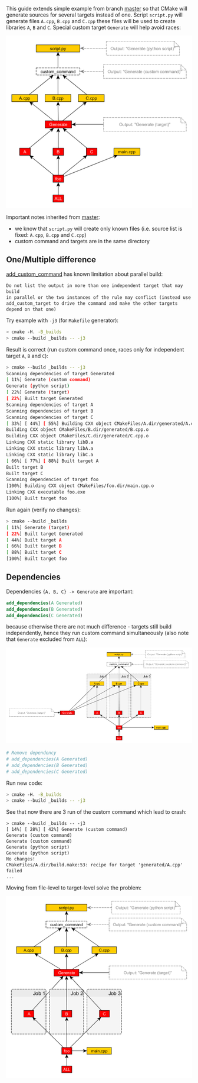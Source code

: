This guide extends simple example from branch [master][1] so that CMake will generate sources for several targets instead of one. Script `script.py` will generate files `A.cpp`, `B.cpp` and `C.cpp` these files will be used to create libraries `A`, `B` and `C`. Special custom target `Generate` will help avoid races:

![multiple][2]

Important notes inherited from [master][1]:
* we know that `script.py` will create only known files (i.e. source list is fixed: `A.cpp`, `B.cpp` and `C.cpp`)
* custom command and targets are in the same directory

## One/Multiple difference

[add_custom_command][3] has known limitation about parallel build:
```
Do not list the output in more than one independent target that may build
in parallel or the two instances of the rule may conflict (instead use
add_custom_target to drive the command and make the other targets depend on that one)
```

Try example with `-j3` (for `Makefile` generator):
```bash
> cmake -H. -B_builds
> cmake --build _builds -- -j3
```

Result is correct (run custom command once, races only for independent target `A`, `B` and `C`):
```bash
> cmake --build _builds -- -j3
Scanning dependencies of target Generated
[ 11%] Generate (custom command)
Generate (python script)
[ 22%] Generate (target)
[ 22%] Built target Generated
Scanning dependencies of target A
Scanning dependencies of target B
Scanning dependencies of target C
[ 33%] [ 44%] [ 55%] Building CXX object CMakeFiles/A.dir/generated/A.cpp.o
Building CXX object CMakeFiles/B.dir/generated/B.cpp.o
Building CXX object CMakeFiles/C.dir/generated/C.cpp.o
Linking CXX static library libB.a
Linking CXX static library libA.a
Linking CXX static library libC.a
[ 66%] [ 77%] [ 88%] Built target A
Built target B
Built target C
Scanning dependencies of target foo
[100%] Building CXX object CMakeFiles/foo.dir/main.cpp.o
Linking CXX executable foo.exe
[100%] Built target foo
```

Run again (verify no changes):
```bash
> cmake --build _builds
[ 11%] Generate (target)
[ 22%] Built target Generated
[ 44%] Built target A
[ 66%] Built target B
[ 88%] Built target C
[100%] Built target foo
```

## Dependencies

Dependencies `{A, B, C} -> Generate` are important:

```cmake
add_dependencies(A Generated)
add_dependencies(B Generated)
add_dependencies(C Generated)
```

because otherwise there are not much difference - targets still build independently, hence they run custom command simultaneously (also note that `Generate` excluded from `ALL`):

![parallel][4]

```cmake
# Remove dependency
# add_dependencies(A Generated)
# add_dependencies(B Generated)
# add_dependencies(C Generated)
```

Run new code:
```bash
> cmake -H. -B_builds
> cmake --build _builds -- -j3
```

See that now there are 3 run of the custom command which lead to crash:
```
> cmake --build _builds -- -j3
[ 14%] [ 28%] [ 42%] Generate (custom command)
Generate (custom command)
Generate (custom command)
Generate (python script)
Generate (python script)
No changes!
CMakeFiles/A.dir/build.make:53: recipe for target 'generated/A.cpp' failed
...
```

Moving from file-level to target-level solve the problem:

![target-level][5]

[1]: https://github.com/forexample/generate-known/tree/master
[2]: https://raw.githubusercontent.com/forexample/generate-known/multiple/diagrams/multiple.png
[3]: http://www.cmake.org/cmake/help/v3.0/command/add_custom_command.html
[4]: https://raw.githubusercontent.com/forexample/generate-known/multiple/diagrams/parallel.png
[5]: https://raw.githubusercontent.com/forexample/generate-known/multiple/diagrams/target-level.png
